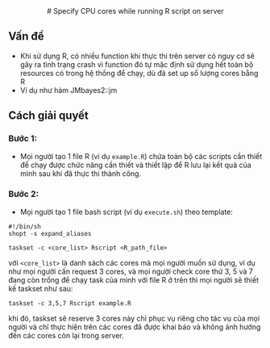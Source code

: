 <div align='center'>
   # Specify CPU cores while running R script on server
</div>

## Vấn đề
- Khi sử dụng R, có nhiều function khi thực thi trên server có nguy cơ sẽ gây ra tình trạng crash vì function đó tự mặc định sử dụng hết toàn bộ resources có trong hệ thống để chạy, dù đã set up số lượng cores bằng R
- Ví dụ như hàm JMbayes2::jm

## Cách giải quyết
### Bước 1: 
- Mọi người tạo 1 file R (ví dụ `example.R`) chứa toàn bộ các scripts cần thiết để chạy được chức năng cần thiết và thiết lập để R lưu lại kết quả của mình sau khi đã thực thi thành công.
### Bước 2:
- Mọi người tạo 1 file bash script (ví dụ `execute.sh`) theo template:
```{bash}
#!/bin/sh
shopt -s expand_aliases

taskset -c <core_list> Rscript <R_path_file>
```
với `<core_list>` là danh sách các cores mà mọi người muốn sử dụng, ví dụ như mọi người cần request 3 cores, và mọi người check core thứ 3, 5 và 7 đang còn trống để chạy task của mình với file R ở trên thì mọi người sẽ thiết kế taskset như sau:
```{bash}
taskset -c 3,5,7 Rscript example.R
```
khi đó, taskset sẽ reserve 3 cores này chỉ phục vụ riêng cho tác vụ của mọi người và chỉ thực hiện trên các cores đã được khai báo và không ảnh hưởng đến các cores còn lại trong server.
